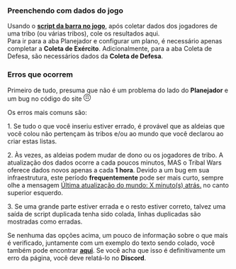 ### Preenchendo com dados do jogo

<div class="p-3 mb-2 bg-light text-dark"><i class="bi bi-info-square"></i> Usando o <b><a target="_blank" href="/pt-br/documentation/scripts/army_and_defence_collection/">script da barra no jogo</a></b>, após coletar dados dos jogadores de uma tribo (ou várias tribos), cole os resultados aqui.</div>

<div class="p-3 mb-2 bg-light text-dark"><i class="bi bi-info-square"></i> Para ir para a aba <span class="md-error">Planejador</span> e configurar um plano, é necessário apenas completar a <b>Coleta de Exército</b>. Adicionalmente, para a aba <span class="md-error">Coleta de Defesa</span>, são necessários dados da <b>Coleta de Defesa</b>.</div>

### Erros que ocorrem

Primeiro de tudo, presuma que não é um problema do lado do <b>Planejador</b> e um bug no código do site <svg xmlns="http://www.w3.org/2000/svg" width="16" height="16" fill="currentColor" class="bi bi-emoji-smile-upside-down" viewBox="0 0 16 16"><path d="M8 1a7 7 0 1 0 0 14A7 7 0 0 0 8 1zm0-1a8 8 0 1 1 0 16A8 8 0 0 1 8 0z"/><path d="M4.285 6.433a.5.5 0 0 0 .683-.183A3.498 3.498 0 0 1 8 4.5c1.295 0 2.426.703 3.032 1.75a.5.5 0 0 0 .866-.5A4.498 4.498 0 0 0 8 3.5a4.5 4.5 0 0 0-3.898 2.25.5.5 0 0 0 .183.683zM7 9.5C7 8.672 6.552 8 6 8s-1 .672-1 1.5.448 1.5 1 1.5 1-.672 1-1.5zm4 0c0-.828-.448-1.5-1-1.5s-1 .672-1 1.5.448 1.5 1 1.5 1-.672 1-1.5z"/></svg>

Os erros mais comuns são:

<p class = "my-2"> <span class = "md-error"> 1. </span> Se tudo o que você inseriu estiver errado, é provável que as aldeias que você colou não pertençam às tribos e/ou ao mundo que você declarou ao criar estas listas. </p>
<p class = "my-2"> <span class = "md-error"> 2. </span> Às vezes, as aldeias podem mudar de dono ou os jogadores de tribo. A atualização dos dados ocorre a cada poucos minutos, MAS o Tribal Wars oferece dados novos apenas a cada <b>1 hora</b>. Devido a um bug em sua infraestrutura, este período <b><span class = "md-error"> frequentemente </span></b> pode ser mais curto, sempre olhe a mensagem <u>Última atualização do mundo: X minuto(s) atrás.</u> no canto superior esquerdo. </p>
<p class = "my-2"> <span class = "md-error"> 3. </span> Se uma grande parte estiver errada e o resto estiver correto, talvez uma saída de script duplicada tenha sido colada, linhas duplicadas são mostradas como erradas. </p>

<div class="p-3 mb-2 bg-light text-dark"><i class="bi bi-info-square"></i> Se nenhuma das opções acima, um pouco de informação sobre o que mais é verificado, juntamente com um exemplo do texto sendo colado, você também pode encontrar <b><a target="_blank" href="/pt-br/documentation/first_steps/step_3_fill_data/">aqui</a></b>. Se você acha que isso é definitivamente um erro da página, você deve relatá-lo no <b>Discord</b>.</div>
